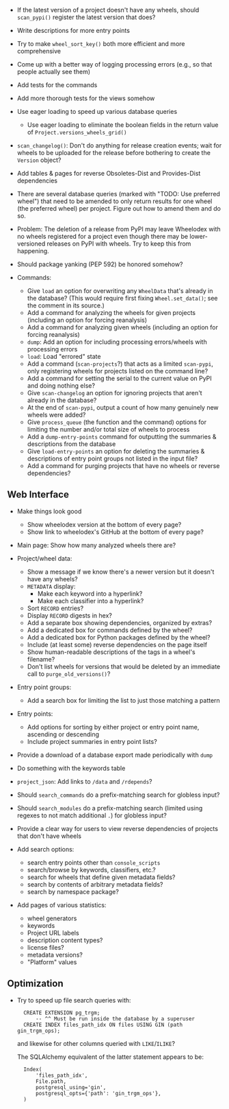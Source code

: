 - If the latest version of a project doesn't have any wheels, should
  `scan_pypi()` register the latest version that does?
- Write descriptions for more entry points
- Try to make `wheel_sort_key()` both more efficient and more comprehensive
- Come up with a better way of logging processing errors (e.g., so that people
  actually see them)
- Add tests for the commands
- Add more thorough tests for the views somehow
- Use eager loading to speed up various database queries
    - Use eager loading to eliminate the boolean fields in the return value of
      `Project.versions_wheels_grid()`
- `scan_changelog()`: Don't do anything for release creation events; wait for
  wheels to be uploaded for the release before bothering to create the
  `Version` object?
- Add tables & pages for reverse Obsoletes-Dist and Provides-Dist dependencies

- There are several database queries (marked with "TODO: Use preferred wheel")
  that need to be amended to only return results for one wheel (the preferred
  wheel) per project.  Figure out how to amend them and do so.

- Problem: The deletion of a release from PyPI may leave Wheelodex with no
  wheels registered for a project even though there may be lower-versioned
  releases on PyPI with wheels.  Try to keep this from happening.

- Should package yanking (PEP 592) be honored somehow?

- Commands:
    - Give `load` an option for overwriting any `WheelData` that's already in
      the database?  (This would require first fixing `Wheel.set_data()`; see
      the comment in its source.)
    - Add a command for analyzing the wheels for given projects (including an
      option for forcing reanalysis)
    - Add a command for analyzing given wheels (including an option for forcing
      reanalysis)
    - `dump`: Add an option for including processing errors/wheels with
      processing errors
    - `load`: Load "errored" state
    - Add a command (`scan-projects`?) that acts as a limited `scan-pypi`, only
      registering wheels for projects listed on the command line?
    - Add a command for setting the serial to the current value on PyPI and
      doing nothing else?
    - Give `scan-changelog` an option for ignoring projects that aren't already
      in the database?
    - At the end of `scan-pypi`, output a count of how many genuinely new
      wheels were added?
    - Give `process_queue` (the function and the command) options for limiting
      the number and/or total size of wheels to process
    - Add a `dump-entry-points` command for outputting the summaries &
      descriptions from the database
    - Give `load-entry-points` an option for deleting the summaries &
      descriptions of entry point groups not listed in the input file?
    - Add a command for purging projects that have no wheels or reverse
      dependencies?

Web Interface
-------------
- Make things look good
    - Show wheelodex version at the bottom of every page?
    - Show link to wheelodex's GitHub at the bottom of every page?
- Main page: Show how many analyzed wheels there are?
- Project/wheel data:
    - Show a message if we know there's a newer version but it doesn't have any
      wheels?
    - `METADATA` display:
        - Make each keyword into a hyperlink?
        - Make each classifier into a hyperlink?
    - Sort `RECORD` entries?
    - Display `RECORD` digests in hex?
    - Add a separate box showing dependencies, organized by extras?
    - Add a dedicated box for commands defined by the wheel?
    - Add a dedicated box for Python packages defined by the wheel?
    - Include (at least some) reverse dependencies on the page itself
    - Show human-readable descriptions of the tags in a wheel's filename?
    - Don't list wheels for versions that would be deleted by an immediate call
      to `purge_old_versions()`?
- Entry point groups:
    - Add a search box for limiting the list to just those matching a pattern
- Entry points:
    - Add options for sorting by either project or entry point name, ascending
      or descending
    - Include project summaries in entry point lists?
- Provide a download of a database export made periodically with `dump`
- Do something with the keywords table
- `project_json`: Add links to `/data` and `/rdepends`?
- Should `search_commands` do a prefix-matching search for globless input?
- Should `search_modules` do a prefix-matching search (limited using regexes to
  not match additional `.`) for globless input?
- Provide a clear way for users to view reverse dependencies of projects that
  don't have wheels

- Add search options:
    - search entry points other than `console_scripts`
    - search/browse by keywords, classifiers, etc.?
    - search for wheels that define given metadata fields?
    - search by contents of arbitrary metadata fields?
    - search by namespace package?

- Add pages of various statistics:
    - wheel generators
    - keywords
    - Project URL labels
    - description content types?
    - license files?
    - metadata versions?
    - "Platform" values


Optimization
------------
- Try to speed up file search queries with:

        CREATE EXTENSION pg_trgm;
            -- ^^ Must be run inside the database by a superuser
        CREATE INDEX files_path_idx ON files USING GIN (path gin_trgm_ops);

    and likewise for other columns queried with `LIKE`/`ILIKE`?

    The SQLAlchemy equivalent of the latter statement appears to be:

        Index(
            'files_path_idx',
            File.path,
            postgresql_using='gin',
            postgresql_opts={'path': 'gin_trgm_ops'},
        )
